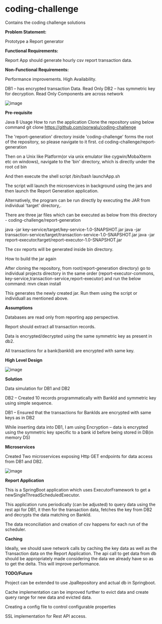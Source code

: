 # coding-challenge
Contains the coding challenge solutions

**Problem Statement:**

Prototype a Report generator

**Functional Requirements:**

Report App should generate hourly csv report transaction data.

**Non-Functional Requirements:**

Performance improvements.
High Availability.

DB1 – has encrypted transaction Data. Read Only
DB2 – has symmetric key for decryption. Read Only
Components are across network

![image](https://user-images.githubusercontent.com/75112899/127434430-bfcaf200-cc36-493e-979f-f0812d996a32.png)


**Pre-requisite**

Java 8
Usage
How to run the application
Clone the repository using below command
git clone https://github.com/porwalu/coding-challenge

The 'report-generation' directory inside 'coding-challenge' forms the root of the repository, so please navigate to it first.
cd coding-challenge/report-generation

Then on a Unix like Platform(or via unix emulator like cygwin/MobaXterm etc on windows), navigate to the 'bin' directory, which is directly under the root
cd bin

And then execute the shell script
/bin/bash launchApp.sh

The script will launch the microservices in background using the jars and then launch the Report Generation application.

Alternatively, the program can be run directly by executing the JAR from individual 'target' directory,.

There are three jar files which can be executed as below from this directory - coding-challenge/report-generation

java -jar key-service/target/key-service-1.0-SNAPSHOT.jar
java -jar transaction-service/target/transaction-service-1.0-SNAPSHOT.jar
java -jar report-executor/target/report-executor-1.0-SNAPSHOT.jar

The csv reports will be generated inside bin directory.

How to build the jar again

After cloning the repository, from root(report-generation directory) go to individual projects directory in the same order (report-executor-commons, key-service,transaction-service,report-executor) and run the below command:
mvn clean install

This generates the newly created jar. Run them using the script or individuall as mentioned above.


**Assumptions**

Databases are read only from reporting app perspective.

Report should extract all transaction records.

Data is encrypted/decrypted using the same symmetric key as present in db2.

All transactions for a bank(bankId) are encrypted with same key.

**High Level Design**

![image](https://user-images.githubusercontent.com/75112899/127434530-9d363795-60e9-456d-8835-3ee523818158.png)

**Solution**

Data simulation for DB1 and DB2

DB2 – Created 10 records programmatically with BankId and symmetric key using simple sequence.

DB1 – Ensured that the transactions for BankIds are  encrypted with same keys as in DB2 

While inserting data into DB1, I am using 
Encryption – data is encrypted using the symmetric key specific to a bank id before being stored in DB(in memory DS) 

**Microservices**

Created Two microservices exposing Http GET endpoints for data access from DB1 and DB2.

![image](https://user-images.githubusercontent.com/75112899/127434755-45d0c5d8-735d-4907-a59a-d104b78a2acb.png)

**Report Application**

This is a SpringBoot application which uses ExecutorFramework to get a newSingleThreadScheduledExecutor.

This application runs periodically (can be adjusted) to query data using the rest api for DB1, it then for the transaction data, fetches the key from DB2 and decrypts the data matching on BankId.

The data reconciliation and creation of csv happens for each run of the scheduler. 

**Caching**

Ideally, we should save network calls by caching the key data as well as the Transaction data on the Report Application. The api call to get data from db should be appropriately made considering the data we already have so as to get the delta. This will improve performance.


**TODO/Future**

Project can be extended to use JpaRepository and actual db in Springboot.

Cache implementation can be improved further to evict data and create query range for new data and evicted data.

Creating a config file to control configurable properties

SSL implementation for Rest API access. 
